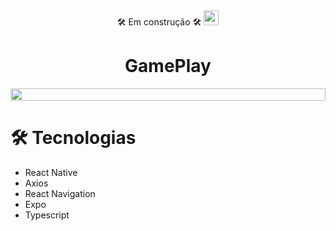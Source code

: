 <div align="center">
  🛠️ Em construção 🛠️
  <img style="width: 24" src="https://github.com/vitor-scheffer/gameplay/assets/103120313/d09c956e-740d-466f-b543-c0280978d5e3" />
</div>
<h1 align="center">GamePlay</h1>

<div style="display: flex">
  <img style="width: 100%" src="https://github.com/vitor-scheffer/gameplay/assets/103120313/483cfbd3-8281-496a-9832-170707c6ca90" />
</div>

# 🛠️ Tecnologias

<ul>
  <li>React Native</li>
  <li>Axios</li>
  <li>React Navigation</li>
  <li>Expo</li>
  <li>Typescript</li>
</ul>


